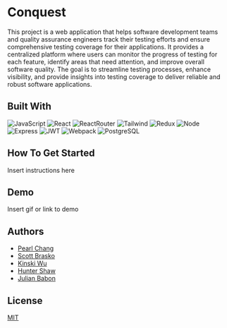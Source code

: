 
# Conquest

This project is a web application that helps software development teams and quality assurance engineers track their testing efforts and ensure comprehensive testing coverage for their applications. It provides a centralized platform where users can monitor the progress of testing for each feature, identify areas that need attention, and improve overall software quality. The goal is to streamline testing processes, enhance visibility, and provide insights into testing coverage to deliver reliable and robust software applications.


## Built With

![JavaScript](https://img.shields.io/badge/-javascript-F7DF1E?style=for-the-badge&logo=javascript&logoColor=black)
![React](https://img.shields.io/badge/-react-white?style=for-the-badge&logo=react&logoColor=blue)
![ReactRouter](https://img.shields.io/badge/-ReactRouter-white?style=for-the-badge&logo=ReactRouter&logoColor=blue)
![Tailwind](https://img.shields.io/badge/Tailwind%20CSS-blue?style=for-the-badge&logo=tailwindcss)
![Redux](https://img.shields.io/badge/Redux-purple?style=for-the-badge&logo=redux&logoColor=black)
![Node](https://img.shields.io/badge/-node-339933?style=for-the-badge&logo=node.js&logoColor=white)
![Express](https://img.shields.io/badge/-Express-000000?style=for-the-badge&logo=express&logoColor=white)
![JWT](https://img.shields.io/badge/JWT-black?style=for-the-badge&logo=jsonwebtokens&logoColor=white)
![Webpack](https://img.shields.io/badge/Webpack-blue?style=for-the-badge&logo=webpack)
![PostgreSQL](https://img.shields.io/badge/PostgreSQL-white?style=for-the-badge&logo=postgresql&logoColor=blue)

## How To Get Started

Insert instructions here

## Demo

Insert gif or link to demo


## Authors

- [Pearl Chang](https://github.com/pearlhchang)
- [Scott Brasko](https://github.com/Scott-Brasko)
- [Kinski Wu](https://github.com/kinskiwu)
- [Hunter Shaw](https://github.com/HShaw215)
- [Julian Babon](https://github.com/babonjmc)


## License

[MIT](https://choosealicense.com/licenses/mit/)
